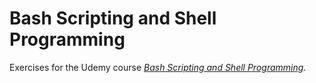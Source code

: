 # Bash Scripting and Shell Programming

Exercises for the Udemy course
[*Bash Scripting and Shell Programming*][course_homepage].

[course_homepage]: https://farfetch.udemy.com/course/bash-scripting/
